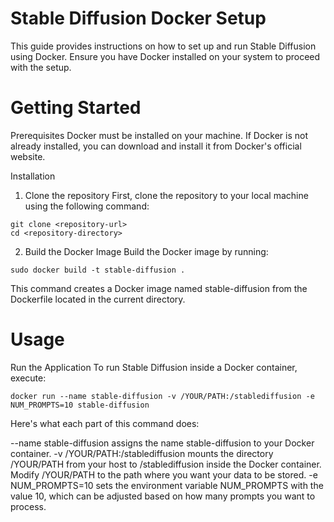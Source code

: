 # Stable Diffusion Docker Setup
This guide provides instructions on how to set up and run Stable Diffusion using Docker. Ensure you have Docker installed on your system to proceed with the setup.

# Getting Started
Prerequisites
Docker must be installed on your machine. If Docker is not already installed, you can download and install it from Docker's official website.

Installation
1. Clone the repository
First, clone the repository to your local machine using the following command:
```
git clone <repository-url>
cd <repository-directory>
```

2. Build the Docker Image
Build the Docker image by running:
```
sudo docker build -t stable-diffusion .
```
This command creates a Docker image named stable-diffusion from the Dockerfile located in the current directory.

# Usage
Run the Application
To run Stable Diffusion inside a Docker container, execute:
```
docker run --name stable-diffusion -v /YOUR/PATH:/stablediffusion -e NUM_PROMPTS=10 stable-diffusion
```
Here's what each part of this command does:

--name stable-diffusion assigns the name stable-diffusion to your Docker container.
-v /YOUR/PATH:/stablediffusion mounts the directory /YOUR/PATH from your host to /stablediffusion inside the Docker container. Modify /YOUR/PATH to the path where you want your data to be stored.
-e NUM_PROMPTS=10 sets the environment variable NUM_PROMPTS with the value 10, which can be adjusted based on how many prompts you want to process.
